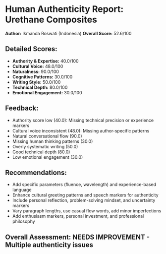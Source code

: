 
# Human Authenticity Report: Urethane Composites
**Author:** Ikmanda Roswati (Indonesia)
**Overall Score:** 52.6/100

## Detailed Scores:
- **Authority & Expertise:** 40.0/100
- **Cultural Voice:** 48.0/100  
- **Naturalness:** 90.0/100
- **Cognitive Patterns:** 30.0/100
- **Writing Style:** 50.0/100
- **Technical Depth:** 80.0/100
- **Emotional Engagement:** 30.0/100

## Feedback:
- Authority score low (40.0): Missing technical precision or experience markers
- Cultural voice inconsistent (48.0): Missing author-specific patterns
- Natural conversational flow (90.0)
- Missing human thinking patterns (30.0)
- Overly systematic writing (50.0)
- Good technical depth (80.0)
- Low emotional engagement (30.0)

## Recommendations:
- Add specific parameters (fluence, wavelength) and experience-based language
- Enhance cultural greeting patterns and speech markers for authenticity
- Include personal reflection, problem-solving mindset, and uncertainty markers
- Vary paragraph lengths, use casual flow words, add minor imperfections
- Add enthusiasm markers, personal investment, and professional philosophy

## Overall Assessment: NEEDS IMPROVEMENT - Multiple authenticity issues
